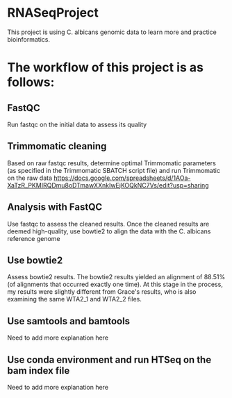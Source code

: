 # RNASeqProject
This project is using C. albicans genomic data to learn more and practice bioinformatics.
# The workflow of this project is as follows:
## FastQC
Run fastqc on the initial data to assess its quality
## Trimmomatic cleaning
Based on raw fastqc results, determine optimal Trimmomatic parameters (as specified in the Trimmomatic SBATCH script file) and run Trimmomatic on the raw data
https://docs.google.com/spreadsheets/d/1AOa-XaTzR_PKMIRQDmu8oDTmawXXnkIwEjKOQkNC7Vs/edit?usp=sharing
## Analysis with FastQC
Use fastqc to assess the cleaned results. Once the cleaned results are deemed high-quality, use bowtie2 to align the data with the C. albicans reference genome
## Use bowtie2
Assess bowtie2 results. The bowtie2 results yielded an alignment of 88.51% (of alignments that occurred exactly one time). At this stage in the process, my results were slightly different from Grace's results, who is also examining the same WTA2_1 and WTA2_2 files. 
## Use samtools and bamtools
Need to add more explanation here
## Use conda environment and run HTSeq on the bam index file
Need to add more explanation here
